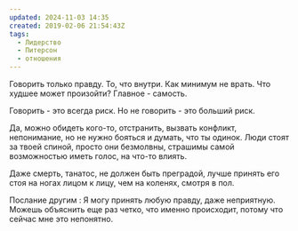 ```yaml
---
updated: 2024-11-03 14:35
created: 2019-02-06 21:54:43Z
tags:
  - Лидерство
  - Питерсон
  - отношения
---
```


Говорить только правду. То, что внутри. Как минимум не врать. Что худшее может произойти? Главное - самость.

Говорить - это всегда риск.
Но не говорить - это больший риск.

Да, можно обидеть кого-то, отстранить, вызвать конфликт, непонимание, но не нужно бояться и думать, что ты одинок. Люди стоят за твоей спиной, просто они безмолвны, страшимы самой возможностью иметь голос, на что-то влиять.

Даже смерть, танатос, не должен быть преградой, лучше принять его стоя на ногах лицом к лицу, чем на коленях, смотря в пол.

Послание другим : Я могу принять любую правду, даже неприятную. Можешь объяснить еще раз четко, что именно происходит, потому что сейчас мне это непонятно.